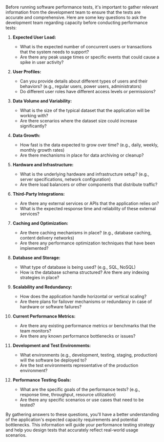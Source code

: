 Before running software performance tests, it's important to gather relevant information from the development team to ensure that the tests are accurate and comprehensive. Here are some key questions to ask the development team regarding capacity before conducting performance tests:

1. **Expected User Load:**
   - What is the expected number of concurrent users or transactions that the system needs to support?
   - Are there any peak usage times or specific events that could cause a spike in user activity?

2. **User Profiles:**
   - Can you provide details about different types of users and their behaviors? (e.g., regular users, power users, administrators)
   - Do different user roles have different access levels or permissions?

3. **Data Volume and Variability:**
   - What is the size of the typical dataset that the application will be working with?
   - Are there scenarios where the dataset size could increase significantly?

4. **Data Growth:**
   - How fast is the data expected to grow over time? (e.g., daily, weekly, monthly growth rates)
   - Are there mechanisms in place for data archiving or cleanup?

5. **Hardware and Infrastructure:**
   - What is the underlying hardware and infrastructure setup? (e.g., server specifications, network configuration)
   - Are there load balancers or other components that distribute traffic?

6. **Third-Party Integrations:**
   - Are there any external services or APIs that the application relies on?
   - What is the expected response time and reliability of these external services?

7. **Caching and Optimization:**
   - Are there caching mechanisms in place? (e.g., database caching, content delivery networks)
   - Are there any performance optimization techniques that have been implemented?

8. **Database and Storage:**
   - What type of database is being used? (e.g., SQL, NoSQL)
   - How is the database schema structured? Are there any indexing strategies in place?

9. **Scalability and Redundancy:**
   - How does the application handle horizontal or vertical scaling?
   - Are there plans for failover mechanisms or redundancy in case of hardware or software failures?

10. **Current Performance Metrics:**
    - Are there any existing performance metrics or benchmarks that the team monitors?
    - Are there any known performance bottlenecks or issues?

11. **Development and Test Environments:**
    - What environments (e.g., development, testing, staging, production) will the software be deployed to?
    - Are the test environments representative of the production environment?

12. **Performance Testing Goals:**
    - What are the specific goals of the performance tests? (e.g., response time, throughput, resource utilization)
    - Are there any specific scenarios or use cases that need to be tested?

By gathering answers to these questions, you'll have a better understanding of the application's expected capacity requirements and potential bottlenecks. This information will guide your performance testing strategy and help you design tests that accurately reflect real-world usage scenarios.
